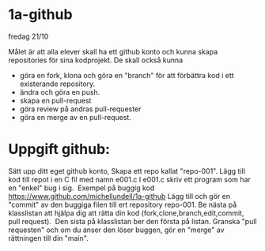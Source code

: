 # 1a-github
fredag 21/10

Målet är att alla elever skall ha ett github konto och kunna skapa repositories för sina kodprojekt.
De skall också kunna 
- göra en fork, klona och göra en "branch" för att förbättra kod i ett existerande repository.
- ändra och göra en push.
- skapa en pull-request
- göra review på andras pull-requester
- göra en merge av en pull-request.

Uppgift github:
===============
Sätt upp ditt eget github konto, 
Skapa ett repo kallat "repo-001".
Lägg till kod till repot i en C fil med namn e001.c
I e001.c skriv ett program som har en "enkel" bug i sig.  Exempel på buggig kod https://www.github.com/michellundell/1a-github
Lägg till och gör en "commit" av den buggiga filen till ert repository repo-001.
Be nästa på klasslistan att hjälpa dig att rätta din kod (fork,clone,branch,edit,commit, pull request).  Den sista på klasslistan ber den första på listan.
Granska "pull requesten" och om du anser den löser buggen, gör en "merge" av rättningen till din "main".

